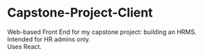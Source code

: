 # Capstone-Project-Client

Web-based Front End for my capstone project: building an HRMS. \
Intended for HR admins only. \
Uses React.
